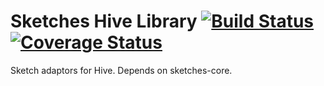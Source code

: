 Sketches Hive Library [![Build Status](https://travis-ci.org/DataSketches/sketches-hive.svg?branch=master)](https://travis-ci.org/DataSketches/sketches-hive) [![Coverage Status](https://coveralls.io/repos/DataSketches/sketches-hive/badge.svg?branch=master)](https://coveralls.io/r/DataSketches/sketches-hive?branch=master)
=================
Sketch adaptors for Hive. Depends on sketches-core.

